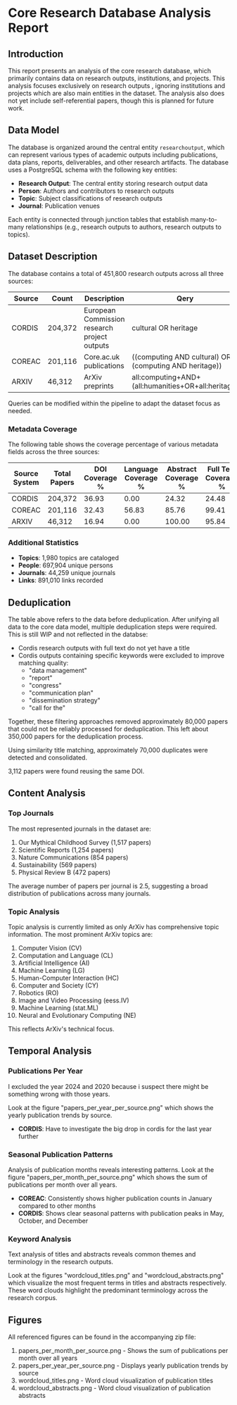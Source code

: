 # Core Research Database Analysis Report

## Introduction

This report presents an analysis of the core research database, which primarily contains data on research outputs, institutions, and projects. This analysis focuses exclusively on research outputs , ignoring institutions and projects which are also main entities in the dataset. The analysis also does not yet include self-referential papers, though this is planned for future work.

## Data Model

The database is organized around the central entity `researchoutput`, which can represent various types of academic outputs including publications, data plans, reports, deliverables, and other research artifacts. The database uses a PostgreSQL schema with the following key entities:

- **Research Output**: The central entity storing research output data
- **Person**: Authors and contributors to research outputs
- **Topic**: Subject classifications of research outputs
- **Journal**: Publication venues

Each entity is connected through junction tables that establish many-to-many relationships (e.g., research outputs to authors, research outputs to topics).

## Dataset Description

The database contains a total of 451,800 research outputs across all three sources:

| Source   | Count   | Description | Qery |
|----------|---------|-------------|-----|
| CORDIS   | 204,372 | European Commission research project outputs | cultural OR heritage |
| COREAC   | 201,116 | Core.ac.uk publications | ((computing AND cultural) OR (computing AND heritage)) |
| ARXIV    | 46,312  | ArXiv preprints | all:computing+AND+(all:humanities+OR+all:heritage) |

Queries can be modified within the pipeline to adapt the dataset focus as needed.

### Metadata Coverage

The following table shows the coverage percentage of various metadata fields across the three sources:

| Source System | Total Papers | DOI Coverage % | Language Coverage % | Abstract Coverage % | Full Text Coverage % |
|---------------|--------------|----------------|--------------------|--------------------|---------------------|
| CORDIS        | 204,372      | 36.93          | 0.00               | 24.32              | 24.48               |
| COREAC        | 201,116      | 32.43          | 56.83              | 85.76              | 99.41               |
| ARXIV         | 46,312       | 16.94          | 0.00               | 100.00             | 95.84               |

### Additional Statistics

- **Topics**: 1,980 topics are cataloged
- **People**: 697,904 unique persons
- **Journals**: 44,259 unique journals
- **Links**: 891,010 links recorded

## Deduplication

The table above refers to the data before deduplication. After unifying all data to the core data model, multiple deduplication steps were required. This is still WIP and not reflected in the databse:

- Cordis research outputs with full text do not yet have a title
- Cordis outputs containing specific keywords were excluded to improve matching quality:
  - "data management"
  - "report"
  - "congress" 
  - "communication plan"
  - "dissemination strategy"
  - "call for the"

Together, these filtering approaches removed approximately 80,000 papers that could not be reliably processed for deduplication. This left about 350,000 papers for the deduplication process.

Using similarity title matching, approximately 70,000 duplicates were detected and consolidated.

3,112 papers were found reusing the same DOI.

## Content Analysis

### Top Journals

The most represented journals in the dataset are:

1. Our Mythical Childhood Survey (1,517 papers)
2. Scientific Reports (1,254 papers)
3. Nature Communications (854 papers)
4. Sustainability (569 papers)
5. Physical Review B (472 papers)

The average number of papers per journal is 2.5, suggesting a broad distribution of publications across many journals.

### Topic Analysis

Topic analysis is currently limited as only ArXiv has comprehensive topic information. The most prominent ArXiv topics are:

1. Computer Vision (CV)
2. Computation and Language (CL)
3. Artificial Intelligence (AI)
4. Machine Learning (LG)
5. Human-Computer Interaction (HC)
6. Computer and Society (CY)
7. Robotics (RO)
8. Image and Video Processing (eess.IV)
9. Machine Learning (stat.ML)
10. Neural and Evolutionary Computing (NE)

This reflects ArXiv's technical focus.

## Temporal Analysis

### Publications Per Year

I excluded the year 2024 and 2020 because i suspect there might be something wrong with those years.

Look at the figure "papers_per_year_per_source.png" which shows the yearly publication trends by source.

- **CORDIS**: Have to investigate the big drop in cordis for the last year further

### Seasonal Publication Patterns

Analysis of publication months reveals interesting patterns. Look at the figure "papers_per_month_per_source.png" which shows the sum of publications per month over all years.

- **COREAC**: Consistently shows higher publication counts in January compared to other months
- **CORDIS**: Shows clear seasonal patterns with publication peaks in May, October, and December

### Keyword Analysis

Text analysis of titles and abstracts reveals common themes and terminology in the research outputs. 

Look at the figures "wordcloud_titles.png" and "wordcloud_abstracts.png" which visualize the most frequent terms in titles and abstracts respectively. These word clouds highlight the predominant terminology across the research corpus.

## Figures

All referenced figures can be found in the accompanying zip file:

1. papers_per_month_per_source.png - Shows the sum of publications per month over all years
2. papers_per_year_per_source.png - Displays yearly publication trends by source
3. wordcloud_titles.png - Word cloud visualization of publication titles
4. wordcloud_abstracts.png - Word cloud visualization of publication abstracts